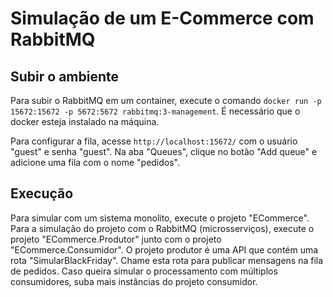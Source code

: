 # Simulação de um E-Commerce com RabbitMQ

## Subir o ambiente

Para subir o RabbitMQ em um container, execute o comando `docker run -p 15672:15672 -p 5672:5672 rabbitmq:3-management`. É necessário que o docker esteja instalado na máquina.

Para configurar a fila, acesse `http://localhost:15672/` com o usuário "guest" e senha "guest". Na aba "Queues", clique no botão "Add queue" e adicione uma fila com o nome "pedidos".

## Execução

Para simular com um sistema monolito, execute o projeto "ECommerce".
Para a simulação do projeto com o RabbitMQ (microsserviços), execute o projeto "ECommerce.Produtor" junto com o projeto "ECommerce.Consumidor". O projeto produtor é uma API que contém uma rota "SimularBlackFriday". Chame esta rota para publicar mensagens na fila de pedidos. Caso queira simular o processamento com múltiplos consumidores, suba mais instâncias do projeto consumidor.
